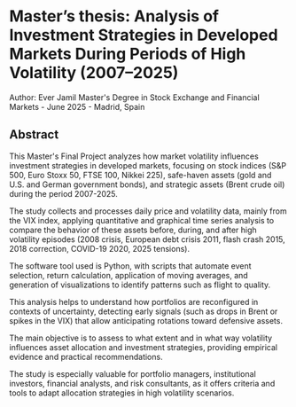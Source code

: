 # Master’s thesis: Analysis of Investment Strategies in Developed Markets During Periods of High Volatility (2007–2025)
Author: Ever Jamil 
Master's Degree in Stock Exchange and Financial Markets - June 2025 - Madrid, Spain

## Abstract
This Master's Final Project analyzes how market volatility influences investment strategies in developed markets, focusing on stock indices (S&P 500, Euro Stoxx 50, FTSE 100, Nikkei 225), safe-haven assets (gold and U.S. and German government bonds), and strategic assets (Brent crude oil) during the period 2007-2025.

The study collects and processes daily price and volatility data, mainly from the VIX index, applying quantitative and graphical time series analysis to compare the behavior of these assets before, during, and after high volatility episodes (2008 crisis, European debt crisis 2011, flash crash 2015, 2018 correction, COVID-19 2020, 2025 tensions).

The software tool used is Python, with scripts that automate event selection, return calculation, application of moving averages, and generation of visualizations to identify patterns such as flight to quality.

This analysis helps to understand how portfolios are reconfigured in contexts of uncertainty, detecting early signals (such as drops in Brent or spikes in the VIX) that allow anticipating rotations toward defensive assets.

The main objective is to assess to what extent and in what way volatility influences asset allocation and investment strategies, providing empirical evidence and practical recommendations.

The study is especially valuable for portfolio managers, institutional investors, financial analysts, and risk consultants, as it offers criteria and tools to adapt allocation strategies in high volatility scenarios.
